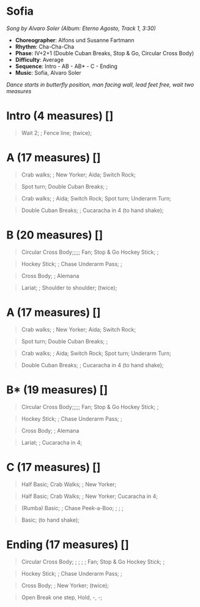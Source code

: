 # Sofia
*Song by Alvaro Soler (Album: Eterno Agosto, Track 1, 3:30)*

* **Choreographer**: Alfons und Susanne Fartmann
* **Rhythm**: Cha-Cha-Cha
* **Phase**: IV+2+1 (Double Cuban Breaks, Stop & Go, Circular Cross Body)
* **Difficulty**: Average
* **Sequence**: Intro - AB - AB* - C - Ending
* **Music**: Sofia, Alvaro Soler

*Dance starts in butterfly position, man facing wall, lead feet free, wait two measures*

# Intro (4 measures) []

> Wait 2; ; Fence line; (twice);

# A (17 measures) []

> Crab walks; ; New Yorker; Aida; Switch Rock;

> Spot turn; Double Cuban Breaks; ;

> Crab walks; ; Aida; Switch Rock; Spot turn; Underarm Turn;

> Double Cuban Breaks; ; Cucaracha in 4 (to hand shake);

# B (20 measures) []

> Circular Cross Body;;;;; Fan; Stop & Go Hockey Stick; ;

> Hockey Stick; ; Chase Underarm Pass; ;

> Cross Body; ; Alemana

> Lariat; ; Shoulder to shoulder; (twice);

# A (17 measures) []

> Crab walks; ; New Yorker; Aida; Switch Rock;

> Spot turn; Double Cuban Breaks; ;

> Crab walks; ; Aida; Switch Rock; Spot turn; Underarm Turn;

> Double Cuban Breaks; ; Cucaracha in 4 (to hand shake);

# B* (19 measures) []

> Circular Cross Body;;;;; Fan; Stop & Go Hockey Stick; ;

> Hockey Stick; ; Chase Underarm Pass; ;

> Cross Body; ; Alemana

> Lariat; ; Cucaracha in 4;

# C (17 measures) []

> Half Basic; Crab Walks; ; New Yorker;

> Half Basic; Crab Walks; ; New Yorker; Cucaracha in 4;

> (Rumba) Basic; ; Chase Peek-a-Boo; ; ; ;

> Basic; (to hand shake);

# Ending (17 measures) []

> Circular Cross Body; ; ; ; ; Fan; Stop & Go Hockey Stick; ;

> Hockey Stick; ; Chase Underarm Pass; ; 

> Cross Body; ; New Yorker; (twice);

> Open Break one step, Hold, -, -;